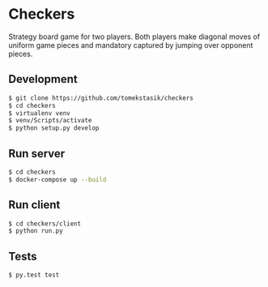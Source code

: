 # Checkers

Strategy board game for two players.
Both players make diagonal moves of uniform game pieces and mandatory captured by jumping over opponent pieces.

## Development
```sh
$ git clone https://github.com/tomekstasik/checkers
$ cd checkers
$ virtualenv venv
$ venv/Scripts/activate
$ python setup.py develop
```

## Run server
```sh
$ cd checkers
$ docker-compose up --build
```

## Run client
```sh
$ cd checkers/client
$ python run.py
```

## Tests
```sh
$ py.test test
```

